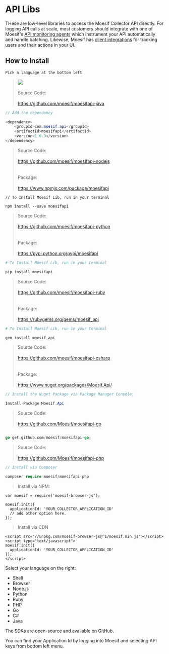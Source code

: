 # API Libs
THese are low-level libraries to access the Moesif Collector API directly. For logging API calls at scale, most 
customers should integrate with one of Moesif's <a href="https://www.moesif.com/implementation">API monitoring agents</a> which instrument your API automatically and handle batching. Likewise, Moesif has [client integrations](https://www.moesif.com/implementation/track-user-behaviors-with-browser?platform=browser) for tracking users and their actions in your UI.

## How to Install

```java
Pick a language at the bottom left
```

<blockquote class="lang-specific java">
<a href="https://bintray.com/moesif/maven/moesifapi/_latestVersion">
  <img src="https://api.bintray.com/packages/moesif/maven/moesifapi/images/download.svg">
</a>
<br><br>
Source Code:<br><br>
<a href="https://github.com/moesif/moesifapi-java">https://github.com/moesif/moesifapi-java</a>
</blockquote>

```java
// Add the dependency

<dependency>
	<groupId>com.moesif.api</groupId>
	<artifactId>moesifapi</artifactId>
	<version>1.6.9</version>
</dependency>
```
<blockquote class="lang-specific javascript--nodejs">
Source Code:<br><br>
<a href="https://github.com/moesif/moesifapi-nodejs">https://github.com/moesif/moesifapi-nodejs</a><br><br><br>
Package:<br><br>
<a href="https://www.npmjs.com/package/moesifapi">https://www.npmjs.com/package/moesifapi</a>
</blockquote>

```javascript--nodejs
// To Install Moesif Lib, run in your terminal

npm install --save moesifapi
```

<blockquote class="lang-specific python">
Source Code:<br><br>
<a href="https://github.com/moesif/moesifapi-python">https://github.com/moesif/moesifapi-python</a><br><br><br>
Package:<br><br>
<a href="https://pypi.python.org/pypi/moesifapi">https://pypi.python.org/pypi/moesifapi</a>
</blockquote>

```python
# To Install Moesif Lib, run in your terminal

pip install moesifapi
```

<blockquote class="lang-specific ruby">
Source Code:<br><br>
<a href="https://github.com/moesif/moesifapi-ruby">https://github.com/moesif/moesifapi-ruby</a></a><br><br><br>
Package:<br><br>
<a href="https://rubygems.org/gems/moesif_api">https://rubygems.org/gems/moesif_api</a>
</blockquote>

```ruby
# To Install Moesif Lib, run in your terminal

gem install moesif_api
```

<blockquote class="lang-specific csharp">
Source Code:<br><br>
<a href="https://github.com/moesif/moesifapi-csharp">https://github.com/moesif/moesifapi-csharp</a></a><br><br><br>
Package:<br><br>
<a href="https://www.nuget.org/packages/Moesif.Api/">https://www.nuget.org/packages/Moesif.Api/</a>
</blockquote>

```csharp
// Install the Nuget Package via Package Manager Console:

Install-Package Moesif.Api
```

<blockquote class="lang-specific go">
Source Code:<br><br>
<a href="https://github.com/Moesif/moesifapi-go">https://github.com/Moesif/moesifapi-go</a>
</blockquote>

```go

go get github.com/moesif/moesifapi-go;
```

<blockquote class="lang-specific php">
Source Code:<br><br>
<a href="https://github.com/Moesif/moesifapi-php">https://github.com/Moesif/moesifapi-php</a>
</blockquote>

```php
// Install via Composer

composer require moesif/moesifapi-php
```

<blockquote class="lang-specific javascript--browser">
Install via NPM:
</blockquote>

```javascript--browser
var moesif = require('moesif-browser-js');

moesif.init({
  applicationId: 'YOUR_COLLECTOR_APPLICATION_ID'
  // add other option here.
});
```

<blockquote class="lang-specific javascript--browser">
Install via CDN
</blockquote>

```javascript--browser
<script src="//unpkg.com/moesif-browser-js@^1/moesif.min.js"></script>
<script type="text/javascript">
moesif.init({
  applicationId: 'YOUR_COLLECTOR_APPLICATION_ID'
});
</script>
```

Select your language on the right:

* Shell
* Browser
* Node.js
* Python
* Ruby
* PHP
* Go
* C#
* Java

The SDKs are open-source and available on GitHub.

<aside class="notice">
You can find your Application Id by logging into Moesif 
and selecting API keys from bottom left menu.
</aside>
